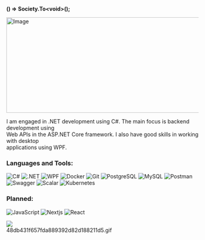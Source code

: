 **() => Society.To&lt;void&gt;();**

<body>
     <div>
        <img src="4af796ba201b5443d8ea5e45614de3f2.gif" width="580px" height="250px" alt="Image">
    </div>
    <p>
        I am engaged in .NET development using C#. The main focus is backend development using<br> 
         Web APIs in the ASP.NET Core framework. I also have good skills in working with desktop<br>  
         applications using WPF.
    </p>
</body>

### Languages and Tools:
![C#](https://img.shields.io/badge/-C%23-090909?style=for-the-badge&logo=c-sharp&logoColor=white)
![.NET](https://img.shields.io/badge/-.NET-090909?style=for-the-badge&logo=dotnet)
![WPF](https://img.shields.io/badge/-WPF-090909?style=for-the-badge&logo=dotnet)
![Docker](https://img.shields.io/badge/-Docker-090909?style=for-the-badge&logo=docker)
![Git](https://img.shields.io/badge/-Git-090909?style=for-the-badge&logo=git)
![PostgreSQL](https://img.shields.io/badge/-PostgreSQL-090909?style=for-the-badge&logo=postgresql)
![MySQL](https://img.shields.io/badge/-MySQL-090909?style=for-the-badge&logo=mysql)
![Postman](https://img.shields.io/badge/-Postman-090909?style=for-the-badge&logo=postman)
![Swagger](https://img.shields.io/badge/-Swagger-090909?style=for-the-badge&logo=swagger)
![Scalar](https://img.shields.io/badge/-Scalar-090909?style=for-the-badge&logo=scalar)
![Kubernetes](https://img.shields.io/badge/-Kubernetes-090909?style=for-the-badge&logo=kubernetes)

### Planned:

![JavaScript](https://img.shields.io/badge/-JS-090909?style=for-the-badge&logo=javascript)
![Nextjs](https://img.shields.io/badge/-Next.js-090909?style=for-the-badge&logo=next.js)
![React](https://img.shields.io/badge/-React-090909?style=for-the-badge&logo=react)

<div align="left">
  <img src="https://visitor-badge.laobi.icu/badge?page_id=1args.1args&"/>
</div> 48db431f657fda889392d82d188211d5.gif
